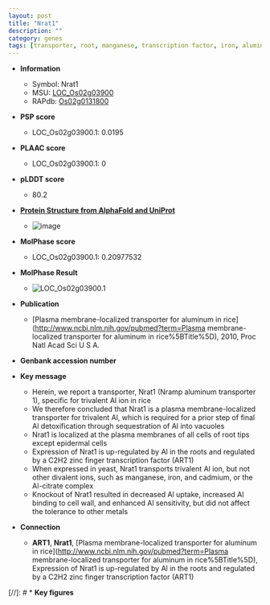 ```yaml
---
layout: post
title: "Nrat1"
description: ""
category: genes
tags: [transporter, root, manganese, transcription factor, iron, aluminum, cell wall, cadmium]
---
```


* **Information**  
    + Symbol: Nrat1  
    + MSU: [LOC_Os02g03900](http://rice.plantbiology.msu.edu/cgi-bin/ORF_infopage.cgi?orf=LOC_Os02g03900)  
    + RAPdb: [Os02g0131800](http://rapdb.dna.affrc.go.jp/viewer/gbrowse_details/irgsp1?name=Os02g0131800)  

* **PSP score**  
    + LOC_Os02g03900.1: 0.0195 

* **PLAAC score**  
    + LOC_Os02g03900.1: 0 

* **pLDDT score**
    + 80.2

* **[Protein Structure from AlphaFold and UniProt](https://www.uniprot.org/uniprotkb/Q6ZG85/entry#structure)**
    + ![image](https://ricepsp.github.io/images/Q6/AF-Q6ZG85-F1.png)

* **MolPhase score**
    + LOC_Os02g03900.1: 0.20977532

* **MolPhase Result**
    + ![LOC_Os02g03900.1](https://304243504.github.io/Pictures/LOC_Os02g/LOC_Os02g03900.1.png)

* **Publication**  
    + [Plasma membrane-localized transporter for aluminum in rice](http://www.ncbi.nlm.nih.gov/pubmed?term=Plasma membrane-localized transporter for aluminum in rice%5BTitle%5D), 2010, Proc Natl Acad Sci U S A.

* **Genbank accession number**  

* **Key message**  
    + Herein, we report a transporter, Nrat1 (Nramp aluminum transporter 1), specific for trivalent Al ion in rice
    + We therefore concluded that Nrat1 is a plasma membrane-localized transporter for trivalent Al, which is required for a prior step of final Al detoxification through sequestration of Al into vacuoles
    + Nrat1 is localized at the plasma membranes of all cells of root tips except epidermal cells
    + Expression of Nrat1 is up-regulated by Al in the roots and regulated by a C2H2 zinc finger transcription factor (ART1)
    + When expressed in yeast, Nrat1 transports trivalent Al ion, but not other divalent ions, such as manganese, iron, and cadmium, or the Al-citrate complex
    + Knockout of Nrat1 resulted in decreased Al uptake, increased Al binding to cell wall, and enhanced Al sensitivity, but did not affect the tolerance to other metals

* **Connection**  
    + __ART1__, __Nrat1__, [Plasma membrane-localized transporter for aluminum in rice](http://www.ncbi.nlm.nih.gov/pubmed?term=Plasma membrane-localized transporter for aluminum in rice%5BTitle%5D), Expression of Nrat1 is up-regulated by Al in the roots and regulated by a C2H2 zinc finger transcription factor (ART1)

[//]: # * **Key figures**  


